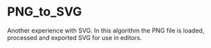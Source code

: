 # PNG_to_SVG
Another experience with SVG. In this algorithm the PNG file is loaded, processed and exported SVG for use in editors.
